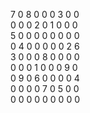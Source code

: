 7 0 8 0 0 0 3 0 0 <br />
0 0 0 2 0 1 0 0 0 <br />
5 0 0 0 0 0 0 0 0 <br />
0 4 0 0 0 0 0 2 6 <br />
3 0 0 0 8 0 0 0 0 <br />
0 0 0 1 0 0 0 9 0 <br />
0 9 0 6 0 0 0 0 4 <br />
0 0 0 0 7 0 5 0 0 <br />
0 0 0 0 0 0 0 0 0
